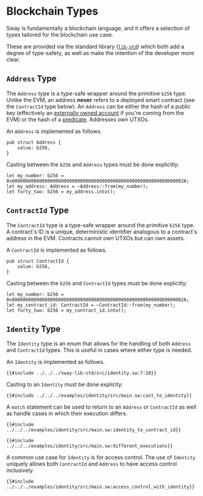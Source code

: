 # Blockchain Types

Sway is fundamentally a blockchain language, and it offers a selection of types tailored for the blockchain use case.

These are provided via the standard library ([`lib-std`](https://github.com/FuelLabs/sway/tree/master/sway-lib-std)) which both add a degree of type-safety, as well as make the intention of the developer more clear.

## `Address` Type

The `Address` type is a type-safe wrapper around the primitive `b256` type. Unlike the EVM, an address **never** refers to a deployed smart contract (see the `ContractId` type below). An `Address` can be either the hash of a public key (effectively an [externally owned account](https://ethereum.org/en/whitepaper/#ethereum-accounts) if you're coming from the EVM) or the hash of a [predicate](../sway-program-types/predicates.md). Addresses own UTXOs.

An `Address` is implemented as follows.

```sway
pub struct Address {
    value: b256,
}
```

Casting between the `b256` and `Address` types must be done explicitly:

```sway
let my_number: b256 = 0x000000000000000000000000000000000000000000000000000000000000002A;
let my_address: Address = ~Address::from(my_number);
let forty_two: b256 = my_address.into();
```

## `ContractId` Type

The `ContractId` type is a type-safe wrapper around the primitive `b256` type. A contract's ID is a unique, deterministic identifier analogous to a contract's address in the EVM. Contracts cannot own UTXOs but can own assets.

A `ContractId` is implemented as follows.

```sway
pub struct ContractId {
    value: b256,
}
```

Casting between the `b256` and `ContractId` types must be done explicitly:

```sway
let my_number: b256 = 0x000000000000000000000000000000000000000000000000000000000000002A;
let my_contract_id: ContractId = ~ContractId::from(my_number);
let forty_two: b256 = my_contract_id.into();
```

## `Identity` Type

The `Identity` type is an enum that allows for the handling of both `Address` and `ContractId` types. This is useful in cases where either type is needed.

An `Identity` is implemented as follows.

```sway
{{#include ../../../sway-lib-std/src/identity.sw:7:10}}
```

Casting to an `Identity` must be done explicity:

```sway
{{#include ../../../examples/identity/src/main.sw:cast_to_identity}}
```

A `match` statement can be used to return to an `Address` or `ContractId` as well as handle cases in which their execution differs.

```sway
{{#include ../../../examples/identity/src/main.sw:identity_to_contract_id}}
```

```sway
{{#include ../../../examples/identity/src/main.sw:different_executions}}
```

A common use case for `Identity` is for access control. The use of `Identity` uniquely allows both `ContractId` and `Address` to have access control inclusively. 

```sway
{{#include ../../../examples/identity/src/main.sw:access_control_with_identity}}
```
